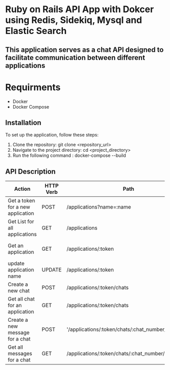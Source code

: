 # Ruby on Rails API App with Dokcer using Redis, Sidekiq, Mysql and Elastic Search

## This application serves as a chat API designed to facilitate communication between different applications

# Requirments
- Docker
- Docker Compose

## Installation

To set up the application, follow these steps:

1. Clone the repository:
   git clone <repository_url>
2. Navigate to the project directory:
   cd <project_directory>
3. Run the following command :
   docker-compose --build

## API Description


| Action                                                                   | HTTP Verb | Path                                                                        | Parameters  | Body                                                                       | Response                                                |
|--------------------------------------------------------------------------|-----------|-----------------------------------------------------------------------------|---------------------------------------------|--------------------------------------|---------------------------------------------------------|
| Get a token for a new application                                        | POST      | /applications?name=:name                                            | :name       |  |                                                                      | :token                             |
| Get List for all applications                                | GET       | /applications                                        |                                                 |                       | {:app_name, :chats_count, :created_at}                                          |
| Get an application                                               |GET            | /applications/:token | :token                    |   |  {:app_name, :chats_count, :created_at}
| update application name    | UPDATE     |    /applications/:token  |  :token  |  {:name} |{:app_name, :chats_count, :created_at} |
| Create a new chat    | POST   | /applications/:token/chats | :token |  | {:chat_number} |   
Get all chat for an application | GET | /applications/:token/chats | :token | | :chat_number :messages_count |
Create a new message for a chat | POST | '/applications/:token/chats/:chat_number/messages | :token :chat_numbe | |  {"message_number"}
| Get all messages for a chat | GET | /applications/:token/chats/:chat_number/messages | :token :chat_number |  | {"message_number", "text"} |


